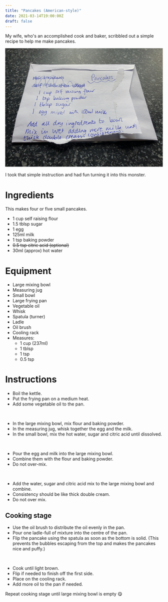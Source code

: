 ```yaml
---
title: "Pancakes (American-style)"
date: 2021-03-14T19:00:00Z
draft: false
---
```


My wife, who's an accomplished cook and baker, scribbled out a simple recipe to help me make pancakes.

![Pancake recipe](/static/posts/2021-03-pancakes-recipe.jpg)

I took that simple instruction and had fun turning it into this monster.

# Ingredients

This makes four or five small pancakes.

* 1 cup self raising flour
* 1.5 tblsp sugar
* 1 egg
* 125ml milk
* 1 tsp baking powder
* ~~0.5 tsp citric acid (optional)~~
* 30ml (approx) hot water

# Equipment

* Large mixing bowl
* Measuring jug
* Small bowl
* Large frying pan
* Vegetable oil
* Whisk
* Spatula (turner)
* Ladle
* Oil brush
* Cooling rack
* Measures:
	* 1 cup (237ml)
	* 1 tblsp
	* 1 tsp
	* 0.5 tsp

# Instructions

* Boil the kettle.
* Put the frying pan on a medium heat. 
* Add some vegetable oil to the pan.

<br>

* In the large mixing bowl, mix flour and baking powder.
* In the measuring jug, whisk together the egg and the milk.
* In the small bowl, mix the hot water, sugar and citric acid until dissolved.

<br>

* Pour the egg and milk into the large mixing bowl.
* Combine them with the flour and baking powder.
* Do not over-mix.

<br>

* Add the water, sugar and citric acid mix to the large mixing bowl and combine. 
* Consistency should be like thick double cream.
* Do not over mix.

## Cooking stage

* Use the oil brush to distribute the oil evenly in the pan.
* Pour one ladle-full of mixture into the centre of the pan.
* Flip the pancake using the spatula as soon as the bottom is solid. (This prevents the bubbles escaping from the top and makes the pancakes nice and puffy.)

<br>

* Cook until light brown.
* Flip if needed to finish off the first side.
* Place on the cooling rack.
* Add more oil to the pan if needed.

Repeat cooking stage until large mixing bowl is empty 😋
